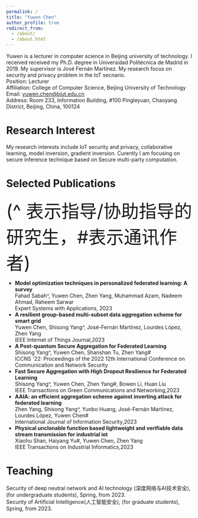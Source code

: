 ```yaml
---
permalink: /
title: "Yuwen Chen"
author_profile: true
redirect_from: 
  - /about/
  - /about.html
---
```


Yuwen is a lecturer in computer science in Beijing university of technology. I received received my Ph.D. degree in Universidad Politécnica de Madrid in 2019. My supervisor is José Fernán Martínez. My research focus on security and privacy problem in the IoT secnario. <br/>
Position: Lecturer <br/>
Affiliation: College of Computer Science, Beijing University of Technology<br/>
Email:       yuwen.chen@bjut.edu.cn<br/>
Address:   Room 233, Information Building, #100 Pingleyuan, Chaoyang District, Beijing, China, 100124<br/>

Research Interest
======
My research interests include IoT security and privacy, collaborative learning, model inversion, gradient inversion. Curently I am focusing on secure inference technique based on Secure multi-party computation. 

Selected Publications
======
 <font size=10 >(^ 表示指导/协助指导的研究生，#表示通讯作者)</font> <br/>
*    **Model optimization techniques in personalized federated learning: A survey** <br/>
Fahad Sabah^, Yuwen Chen, Zhen Yang, Muhammad Azam, Nadeem Ahmad, Raheem Sarwar <br/>
Expert Systems with Applications, 2023 <br/>
*    **A resilient group-based multi-subset data aggregation scheme for smart grid** <br/>
Yuwen Chen, Shisong Yang^, José-Fernán Martínez, Lourdes López, Zhen Yang <br/>
IEEE Internet of Things Journal,2023<br/>
*    **A Post-quantum Secure Aggregation for Federated Learning** <br/>
Shisong Yang^, Yuwen Chen, Shanshan Tu, Zhen Yang# <br/>
ICCNS '22: Proceedings of the 2022 12th International Conference on Communication and Network Security<br/>
*    **Fast Secure Aggregation with High Dropout Resilience for Federated Learning** <br/>
Shisong Yang^, Yuwen Chen, Zhen Yang#, Bowen Li, Huan Liu <br/>
IEEE Transactions on Green Communications and Networking,2023<br/>
*    **AAIA: an efficient aggregation scheme against inverting attack for federated learning** <br/>
Zhen Yang, Shisong Yang^, Yunbo Huang, José-Fernán Martínez, Lourdes López, Yuwen Chen# <br/>
International Journal of Information Security,2023<br/>
*    **Physical unclonable function based lightweight and verifiable data stream transmission for industrial iot** <br/>
Xiaohu Shan, Haiyang Yu#, Yuwen Chen, Zhen Yang<br/>
IEEE Transactions on Industrial Informatics,2023<br/>


Teaching
======
Security of deep neutral network and AI technology (深度网络与AI技术安全), (for undergraduate students), Spring, from 2023. <br/>
Security of Artificial Intelligence(人工智能安全), (for graduate students), Spring, from 2023. <br/>
